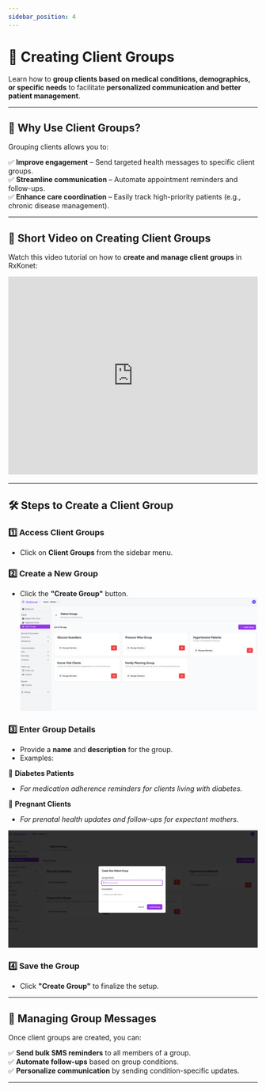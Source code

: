 ```yaml
---
sidebar_position: 4
---
```


# 👥 Creating Client Groups

Learn how to **group clients based on medical conditions, demographics, or specific needs** to facilitate **personalized communication and better patient management**.

---

## 🎯 Why Use Client Groups?

Grouping clients allows you to:

✅ **Improve engagement** – Send targeted health messages to specific client groups.  
✅ **Streamline communication** – Automate appointment reminders and follow-ups.  
✅ **Enhance care coordination** – Easily track high-priority patients (e.g., chronic disease management).

---

## 🎥 Short Video on Creating Client Groups

Watch this video tutorial on how to **create and manage client groups** in RxKonet:

<iframe src="https://www.loom.com/embed/ce2e5888dd824871ab5c921ee135d34f?sid=815384af-8f77-450e-8812-dc7012e0f05b"
width="100%" height="400" frameborder="0" webkitallowfullscreen mozallowfullscreen allowfullscreen></iframe>

---

## 🛠️ Steps to Create a Client Group

### 1️⃣ **Access Client Groups**

- Click on **Client Groups** from the sidebar menu.

### 2️⃣ **Create a New Group**

- Click the **"Create Group"** button.  
  ![Client Groups](/img/screenshots/client-groups.png)

### 3️⃣ **Enter Group Details**

- Provide a **name** and **description** for the group.
- Examples:

📌 **Diabetes Patients**

- _For medication adherence reminders for clients living with diabetes._

📌 **Pregnant Clients**

- _For prenatal health updates and follow-ups for expectant mothers._

![Create Group](/img/screenshots/create-new-client-group.png)

### 4️⃣ **Save the Group**

- Click **"Create Group"** to finalize the setup.

---

## 📩 Managing Group Messages

Once client groups are created, you can:

✅ **Send bulk SMS reminders** to all members of a group.  
✅ **Automate follow-ups** based on group conditions.  
✅ **Personalize communication** by sending condition-specific updates.

---
